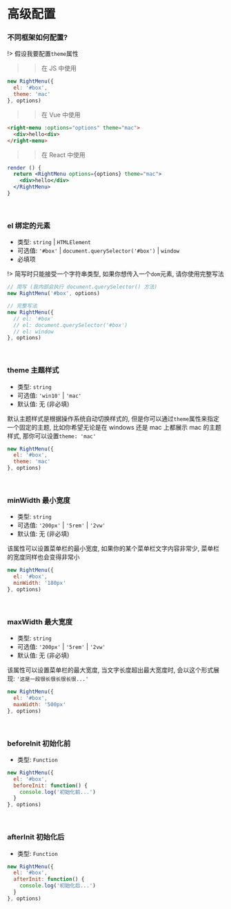 
# 高级配置

### 不同框架如何配置?

!> 假设我要配置`theme`属性

>> 在 JS 中使用
```js
new RightMenu({
  el: '#box',
  theme: 'mac'
}, options)
```

>> 在 Vue 中使用
```html
<right-menu :options="options" theme="mac">
  <div>hello<div>
</right-menu>
```

>> 在 React 中使用
```jsx
render () {
  return <RightMenu options={options} theme="mac">
    <div>hello</div>
  </RightMenu>
}
```

<br />

### el 绑定的元素

- 类型: `string` | `HTMLElement`
- 可选值: `'#box'` | `document.querySelector('#box')` | `window`
- 必填项

!> 简写时只能接受一个字符串类型, 如果你想传入一个`dom`元素, 请你使用完整写法

```js
// 简写 (我内部会执行 document.querySelector() 方法)
new RightMenu('#box', options)

// 完整写法
new RightMenu({
  // el: '#box'
  // el: document.querySelector('#box')
  // el: window
}, options)
```

<br />

### theme 主题样式

- 类型: `string`
- 可选值: `'win10'` | `'mac'`
- 默认值: 无 (非必填)

默认主题样式是根据操作系统自动切换样式的, 但是你可以通过`theme`属性来指定一个固定的主题, 比如你希望无论是在 windows 还是 mac 上都展示 mac 的主题样式, 那你可以设置`theme: 'mac'`

```js
new RightMenu({
  el: '#box',
  theme: 'mac'
}, options)
```

<br />

### minWidth 最小宽度

- 类型: `string`
- 可选值: `'200px'` | `'5rem'` | `'2vw'`
- 默认值: 无 (非必填)

该属性可以设置菜单栏的最小宽度, 如果你的某个菜单栏文字内容非常少, 菜单栏的宽度同样也会变得非常小

```js
new RightMenu({
  el: '#box',
  minWidth: '180px'
}, options)
```

<br />

### maxWidth 最大宽度

- 类型: `string`
- 可选值: `'200px'` | `'5rem'` | `'2vw'`
- 默认值: 无 (非必填)

该属性可以设置菜单栏的最大宽度, 当文字长度超出最大宽度时, 会以这个形式展现: `'这是一段很长很长很长很...'`

```js
new RightMenu({
  el: '#box',
  maxWidth: '500px'
}, options)
```

<br />

### beforeInit 初始化前

- 类型: `Function`

```js
new RightMenu({
  el: '#box',
  beforeInit: function() {
    console.log('初始化前...')
  }
}, options)
```

<br />

### afterInit 初始化后

- 类型: `Function`

```js
new RightMenu({
  el: '#box',
  afterInit: function() {
    console.log('初始化后...')
  }
}, options)
```


<!-- - el
- maxLevel 可以指定最大渲染到几级菜单
- include?: string[] | RegExp // 包含的元素
- exclude?: string[] | RegExp // 排除的元素
- defaultProps
- beforeShow?: Function // 显示菜单前
- afterShow?: Function // 显示菜单后
- beforeHide?: Function // 隐藏菜单前
- afterHide?: Function // 隐藏菜单后 -->